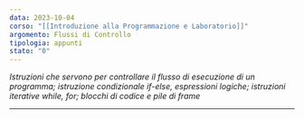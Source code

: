 ```yaml
---
data: 2023-10-04
corso: "[[Introduzione alla Programmazione e Laboratorio]]"
argomento: Flussi di Controllo
tipologia: appunti
stato: "0"
---
```

*Istruzioni che servono per controllare il flusso di esecuzione di un programma; istruzione condizionale if-else, espressioni logiche; istruzioni iterative while, for;  blocchi di codice e pile di frame*
- - -